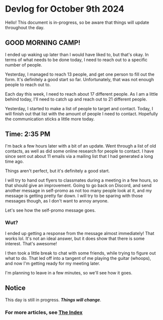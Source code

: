 # Devlog for October 9th 2024

Hello! This document is in-progress, so be aware that things will update throughout the day.

## GOOD MORNING CAMP!

I ended up waking up later than I would have liked to, but that's okay. In terms of what needs to be done today, I need to reach out to a specific number of people.

Yesterday, I managed to reach 13 people, and get one person to fill out the form. It's definitely a good start so far. Unfortunately, that was not enough people to reach out to.

Each day this week, I need to reach about 17 different people. As I am a little behind today, I'll need to catch up and reach out to 21 different people.

Yesterday, I started to make a list of people to target and contact. Today, I will finish out that list with the amount of people I need to contact. Hopefully the communication sticks a little more today.

## Time: 2:35 PM
I'm back a few hours later with a bit of an update. Went through a list of old contacts, as well as did some online research for people to contact. I have since sent out about 11 emails via a mailing list that I had generated a long time ago.

Things aren't perfect, but it's definitely a good start.

I will try to hand out flyers to classmates during a meeting in a few hours, so that should give an improvement. Going to go back on Discord, and send another message in self-promo as not too many people look at it, and my message is getting pretty far down. I will try to be sparing with those messages though, as I don't want to annoy anyone.

Let's see how the self-promo message goes.

### Wut?
I ended up getting a response from the message almost immediately! That works lol. It's not an ideal answer, but it does show that there is some interest. That's awesome!

I then took a little break to chat with some friends, while trying to figure out what to do. That led off into a tangent of me playing the guitar (whoops), and now I'm getting ready for my meeting later.

I'm planning to leave in a few minutes, so we'll see how it goes.

## Notice
This day is still in progress. ***Things will change***.

### For more articles, see [The Index](https://coryborek.github.io/projects/project-stardust/devlogs/)